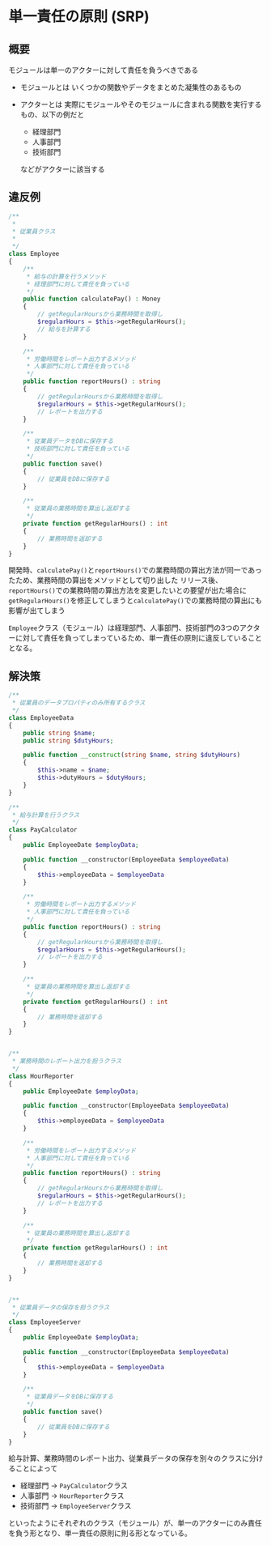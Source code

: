 # 単一責任の原則 (SRP)

## 概要
モジュールは単一のアクターに対して責任を負うべきである

- モジュールとは
いくつかの関数やデータをまとめた凝集性のあるもの
- アクターとは
実際にモジュールやそのモジュールに含まれる関数を実行するもの、以下の例だと
    - 経理部門
    - 人事部門
    - 技術部門

    などがアクターに該当する

## 違反例
```php
/**
 * 
 * 従業員クラス
 * 
 */
class Employee
{
    /**
     * 給与の計算を行うメソッド
     * 経理部門に対して責任を負っている
     */
    public function calculatePay() : Money
    {
        // getRegularHoursから業務時間を取得し
        $regularHours = $this->getRegularHours();
        // 給与を計算する
    }

    /**
     * 労働時間をレポート出力するメソッド
     * 人事部門に対して責任を負っている
     */
    public function reportHours() : string
    {
        // getRegularHoursから業務時間を取得し
        $regularHours = $this->getRegularHours();
        // レポートを出力する
    }

    /**
     * 従業員データをDBに保存する
     * 技術部門に対して責任を負っている
     */ 
    public function save()
    {
        // 従業員をDBに保存する
    }

    /**
     * 従業員の業務時間を算出し返却する
     */
    private function getRegularHours() : int
    {
        // 業務時間を返却する
    }
}
```
開発時、`calculatePay()`と`reportHours()`での業務時間の算出方法が同一であったため、業務時間の算出をメソッドとして切り出した
リリース後、`reportHours()`での業務時間の算出方法を変更したいとの要望が出た場合に
`getRegularHours()`を修正してしまうと`calculatePay()`での業務時間の算出にも影響が出てしまう

`Employee`クラス（モジュール）は経理部門、人事部門、技術部門の3つのアクターに対して責任を負ってしまっているため、単一責任の原則に違反していることとなる。

## 解決策
```php
/**
 * 従業員のデータプロパティのみ所有するクラス
 */
class EmployeeData
{
    public string $name;
    public string $dutyHours;

    public function __construct(string $name, string $dutyHours)
    {
        $this->name = $name;
        $this->dutyHours = $dutyHours;
    }
}

/**
 * 給与計算を行うクラス
 */
class PayCalculator
{
    public EmployeeDate $employData;

    public function __constructor(EmployeeData $employeeData)
    {
        $this->employeeData = $employeeData
    }

    /**
     * 労働時間をレポート出力するメソッド
     * 人事部門に対して責任を負っている
     */
    public function reportHours() : string
    {
        // getRegularHoursから業務時間を取得し
        $regularHours = $this->getRegularHours();
        // レポートを出力する
    }

    /**
     * 従業員の業務時間を算出し返却する
     */
    private function getRegularHours() : int
    {
        // 業務時間を返却する
    }
}


/**
 * 業務時間のレポート出力を担うクラス
 */
class HourReporter
{
    public EmployeeDate $employData;

    public function __constructor(EmployeeData $employeeData)
    {
        $this->employeeData = $employeeData
    }

    /**
     * 労働時間をレポート出力するメソッド
     * 人事部門に対して責任を負っている
     */
    public function reportHours() : string
    {
        // getRegularHoursから業務時間を取得し
        $regularHours = $this->getRegularHours();
        // レポートを出力する
    }

    /**
     * 従業員の業務時間を算出し返却する
     */
    private function getRegularHours() : int
    {
        // 業務時間を返却する
    }
}


/**
 * 従業員データの保存を担うクラス
 */ 
class EmployeeServer
{
    public EmployeeDate $employData;

    public function __constructor(EmployeeData $employeeData)
    {
        $this->employeeData = $employeeData
    }

    /**
     * 従業員データをDBに保存する
     */ 
    public function save()
    {
        // 従業員をDBに保存する
    }
}
```

給与計算、業務時間のレポート出力、従業員データの保存を別々のクラスに分けることによって
- 経理部門 -> `PayCalculator`クラス
- 人事部門 -> `HourReporter`クラス
- 技術部門 -> `EmployeeServer`クラス

といったようにそれぞれのクラス（モジュール）が、単一のアクターにのみ責任を負う形となり、単一責任の原則に則る形となっている。